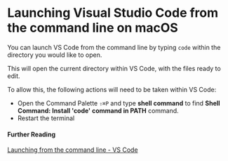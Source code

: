 # Launching Visual Studio Code from the command line on macOS

You can launch VS Code from the command line by typing `code` within the directory you would like to open.

This will open the current directory within VS Code, with the files ready to edit.

To allow this, the following actions will need to be taken within VS Code:

*  Open the Command Palette `⇧⌘P` and type **shell command** to find **Shell Command: Install 'code' command in PATH** command.
*  Restart the terminal


#### Further Reading

[Launching from the command line - VS Code](https://code.visualstudio.com/docs/setup/mac#_launching-from-the-command-line)
